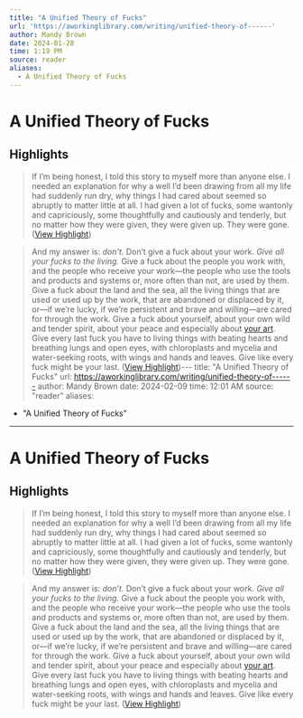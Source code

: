```yaml
---
title: "A Unified Theory of Fucks"
url: 'https://aworkinglibrary.com/writing/unified-theory-of------'
author: Mandy Brown
date: 2024-01-28
time: 1:19 PM
source: reader
aliases:
  - A Unified Theory of Fucks
---
```

# A Unified Theory of Fucks

## Highlights
> If I’m being honest, I told this story to myself more than anyone else. I needed an explanation for why a well I’d been drawing from all my life had suddenly run dry, why things I had cared about seemed so abruptly to matter little at all. I had given a lot of fucks, some wantonly and capriciously, some thoughtfully and cautiously and tenderly, but no matter how they were given, they were given up. They were gone. ([View Highlight](https://read.readwise.io/read/01hn835gcq1sfsxzr0ds9tt1q9))

> And my answer is: *don’t.* Don’t give a fuck about your work. *Give all your fucks to the living.* Give a fuck about the people you work with, and the people who receive your work—the people who use the tools and products and systems or, more often than not, are used by them. Give a fuck about the land and the sea, all the living things that are used or used up by the work, that are abandoned or displaced by it, or—if we’re lucky, if we’re persistent and brave and willing—are cared for through the work. Give a fuck about yourself, about your own wild and tender spirit, about your peace and especially about [your art](https://everythingchanges.us/blog/energy-makes-time/). Give every last fuck you have to living things with beating hearts and breathing lungs and open eyes, with chloroplasts and mycelia and water-seeking roots, with wings and hands and leaves. Give like every fuck might be your last. ([View Highlight](https://read.readwise.io/read/01hn837ss6ngt0w68mxj4s0xyn))---
title: "A Unified Theory of Fucks"
url: https://aworkinglibrary.com/writing/unified-theory-of------
author: Mandy Brown
date: 2024-02-09
time: 12:01 AM
source: "reader"
aliases:
  - "A Unified Theory of Fucks"
---
# A Unified Theory of Fucks

## Highlights
> If I’m being honest, I told this story to myself more than anyone else. I needed an explanation for why a well I’d been drawing from all my life had suddenly run dry, why things I had cared about seemed so abruptly to matter little at all. I had given a lot of fucks, some wantonly and capriciously, some thoughtfully and cautiously and tenderly, but no matter how they were given, they were given up. They were gone. ([View Highlight](https://read.readwise.io/read/01hn835gcq1sfsxzr0ds9tt1q9))

> And my answer is: *don’t.* Don’t give a fuck about your work. *Give all your fucks to the living.* Give a fuck about the people you work with, and the people who receive your work—the people who use the tools and products and systems or, more often than not, are used by them. Give a fuck about the land and the sea, all the living things that are used or used up by the work, that are abandoned or displaced by it, or—if we’re lucky, if we’re persistent and brave and willing—are cared for through the work. Give a fuck about yourself, about your own wild and tender spirit, about your peace and especially about [your art](https://everythingchanges.us/blog/energy-makes-time/). Give every last fuck you have to living things with beating hearts and breathing lungs and open eyes, with chloroplasts and mycelia and water-seeking roots, with wings and hands and leaves. Give like every fuck might be your last. ([View Highlight](https://read.readwise.io/read/01hn837ss6ngt0w68mxj4s0xyn))

